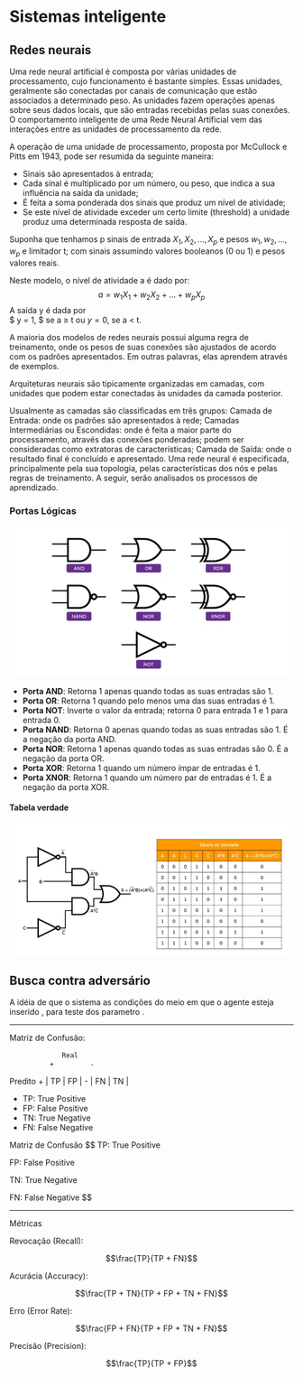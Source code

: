 # Sistemas inteligente

## Redes neurais

Uma rede neural artificial é composta por várias unidades de processamento, cujo funcionamento é bastante simples. Essas unidades, geralmente são conectadas por canais de comunicação que estão associados a determinado peso. As unidades fazem operações apenas sobre seus dados locais, que são entradas recebidas pelas suas conexões. O comportamento inteligente de uma Rede Neural Artificial vem das interações entre as unidades de processamento da rede.

A operação de uma unidade de processamento, proposta por McCullock e Pitts em 1943, pode ser resumida da seguinte maneira:

- Sinais são apresentados à entrada;
- Cada sinal é multiplicado por um número, ou peso, que indica a sua influência na saída da unidade;
- É feita a soma ponderada dos sinais que produz um nível de atividade;
 - Se este nível de atividade exceder um certo limite (threshold) a unidade produz uma determinada resposta de saída.

Suponha que tenhamos p sinais de entrada $X_1, X_2, ..., X_p$ e pesos $w_1, w_2, ..., w_p$ e limitador t; com sinais assumindo valores booleanos (0 ou 1) e pesos valores reais.

Neste modelo, o nível de atividade a é dado por:
$$a = w_1X_1 + w_2X_2 + ... + w_pX_p$$
A saída y é dada por <br>
$
y = 1,
$ se a $\geq$ t ou
$y = 0$, se a $\lt$ t.

A maioria dos modelos de redes neurais possui alguma regra de treinamento, onde os pesos de suas conexões são ajustados de acordo com os padrões apresentados. Em outras palavras, elas aprendem através de exemplos.

Arquiteturas neurais são tipicamente organizadas em camadas, com unidades que podem estar conectadas às unidades da camada posterior.


Usualmente as camadas são classificadas em três grupos:
Camada de Entrada: onde os padrões são apresentados à rede;
Camadas Intermediárias ou Escondidas: onde é feita a maior parte do processamento, através das conexões ponderadas; podem ser consideradas como extratoras de características;
Camada de Saída: onde o resultado final é concluído e apresentado.
Uma rede neural é especificada, principalmente pela sua topologia, pelas características dos nós e pelas regras de treinamento. A seguir, serão analisados os processos de aprendizado.

### Portas Lógicas

![alt text](images/image.png)
- **Porta AND**: Retorna 1 apenas quando todas as suas entradas são 1.
- **Porta OR**: Retorna 1 quando pelo menos uma das suas entradas é 1.
- **Porta NOT**: Inverte o valor da entrada; retorna 0 para entrada 1 e 1 para entrada 0.
- **Porta NAND**: Retorna 0 apenas quando todas as suas entradas são 1. É a negação da porta AND.
- **Porta NOR**: Retorna 1 apenas quando todas as suas entradas são 0. É a negação da porta OR.
- **Porta XOR**: Retorna 1 quando um número ímpar de entradas é 1.
- **Porta XNOR**: Retorna 1 quando um número par de entradas é 1. É a negação da porta XOR.


#### Tabela verdade
![alt text](images/image-1.png)


## Busca contra adversário
A idéia de que o sistema as condições do meio em que o agente esteja inserido , para teste dos parametro .

---
Matriz de Confusão:

                 Real
              +         -
Predito  +   |  TP   |  FP   |
           -   |  FN   |  TN   |

- TP: True Positive
- FP: False Positive
- TN: True Negative
- FN: False Negative

Matriz de Confusão
$$
TP: True Positive

FP: False Positive

TN: True Negative

FN: False Negative
$$

---

Métricas

Revocação (Recall):


$$\frac{TP}{TP + FN}$$

Acurácia (Accuracy):


$$\frac{TP + TN}{TP + FP + TN + FN}$$

Erro (Error Rate):


$$\frac{FP + FN}{TP + FP + TN + FN}$$

Precisão (Precision):


$$\frac{TP}{TP + FP}$$




